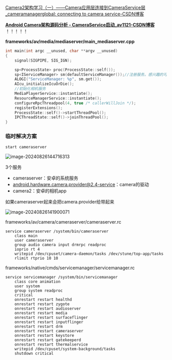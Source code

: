 [Camera2架构学习（一）——Camera应用层连接到CameraService层_cameramanagerglobal: connecting to camera service-CSDN博客](https://blog.csdn.net/qq_29121033/article/details/111219517)

**[Android Camera架构源码分析 - CameraService启动_av1121-CSDN博客](https://blog.csdn.net/haiping1224746757/article/details/108998645)**   ！！！！！



**frameworks/av/media/mediaserver/main_mediaserver.cpp**

```cpp
int main(int argc __unused, char **argv __unused)
{
    signal(SIGPIPE, SIG_IGN);

    sp<ProcessState> proc(ProcessState::self());
    sp<IServiceManager> sm(defaultServiceManager());//注册服务。感兴趣的可以看看这里面的实现
    ALOGI("ServiceManager: %p", sm.get());
    AIcu_initializeIcuOrDie();
    //初始化相机服务
    MediaPlayerService::instantiate();
    ResourceManagerService::instantiate();
    configureRpcThreadpool(4, true /* callerWillJoin */);
    registerExtensions();
    ProcessState::self()->startThreadPool();
    IPCThreadState::self()->joinThreadPool();
}
```

### 临时解决方案

```
start cameraserver
```

![image-20240826144716313](https://cdn.jsdelivr.net/gh/chaixiang2002/repo/picgo/img/202408261447904.png)

3个服务

- cameraserver：安卓的系统服务
- android.hardware.camera.provider@2.4-service：camera的驱动
- camera2：安卓的相机app

如果cameraserver起来会把camera.provider给带起来

![image-20240826141900071](C:\Users\Administrator\AppData\Roaming\Typora\typora-user-images\image-20240826141900071.png)

frameworks/av/camera/cameraserver/cameraserver.rc

```
service cameraserver /system/bin/cameraserver
    class main
    user cameraserver
    group audio camera input drmrpc readproc
    ioprio rt 4
    writepid /dev/cpuset/camera-daemon/tasks /dev/stune/top-app/tasks
    rlimit rtprio 10 10

```



frameworks/native/cmds/servicemanager/servicemanager.rc

```
service servicemanager /system/bin/servicemanager
    class core animation
    user system
    group system readproc
    critical
    onrestart restart healthd
    onrestart restart zygote
    onrestart restart audioserver
    onrestart restart media
    onrestart restart surfaceflinger
    onrestart restart inputflinger
    onrestart restart drm
    onrestart restart cameraserver
    onrestart restart keystore
    onrestart restart gatekeeperd
    onrestart restart thermalservice
    writepid /dev/cpuset/system-background/tasks
    shutdown critical

```

